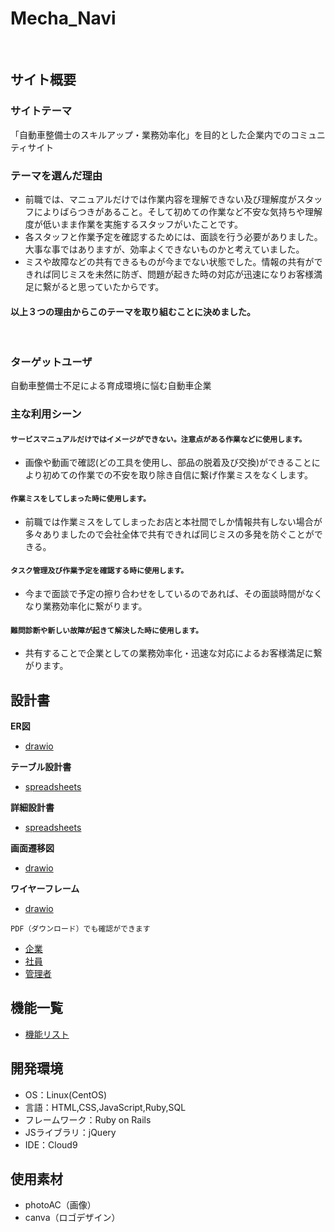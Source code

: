 # Mecha_Navi
​
## サイト概要
### サイトテーマ
「自動車整備士のスキルアップ・業務効率化」を目的とした企業内でのコミュニティサイト
​
### テーマを選んだ理由
- 前職では、マニュアルだけでは作業内容を理解できない及び理解度がスタッフによりばらつきがあること。そして初めての作業など不安な気持ちや理解度が低いまま作業を実施するスタッフがいたことです。
- 各スタッフと作業予定を確認するためには、面談を行う必要がありました。大事な事ではありますが、効率よくできないものかと考えていました。
- ミスや故障などの共有できるものが今までない状態でした。情報の共有ができれば同じミスを未然に防ぎ、問題が起きた時の対応が迅速になりお客様満足に繋がると思っていたからです。
#### 以上３つの理由からこのテーマを取り組むことに決めました。
​
### ターゲットユーザ
自動車整備士不足による育成環境に悩む自動車企業
​
### 主な利用シーン

#### `サービスマニュアルだけではイメージができない。注意点がある作業などに使用します。`
- 画像や動画で確認(どの工具を使用し、部品の脱着及び交換)ができることにより初めての作業での不安を取り除き自信に繋げ作業ミスをなくします。

#### `作業ミスをしてしまった時に使用します。`
- 前職では作業ミスをしてしまったお店と本社間でしか情報共有しない場合が多々ありましたので会社全体で共有できれば同じミスの多発を防ぐことができる。

#### `タスク管理及び作業予定を確認する時に使用します。`
- 今まで面談で予定の擦り合わせをしているのであれば、その面談時間がなくなり業務効率化に繋がります。

#### `難問診断や新しい故障が起きて解決した時に使用します。`
- 共有することで企業としての業務効率化・迅速な対応によるお客様満足に繋がります。

## 設計書
**ER図**
 * [drawio](https://drive.google.com/file/d/12MJdVg16038Iocix1Jl_8mjPC-K8XapP/view?usp=sharing)

**テーブル設計書**
 * [spreadsheets](https://docs.google.com/spreadsheets/d/19EI3O9hzCiey3ttdHfMXlccY5uMUfIrT/edit?usp=sharing&ouid=114599228704168091645&rtpof=true&sd=true)

**詳細設計書**
 * [spreadsheets](https://docs.google.com/spreadsheets/d/1DEpw1ERK6g9Yh6Qqvq34DiLpi1Euhjn9bmmB658gcmQ/edit?usp=sharing)

**画面遷移図**
 * [drawio](https://drive.google.com/file/d/1f8vGCx-aCVxgHc8jJkSXrNiOAjALlLmm/view?usp=sharing)

**ワイヤーフレーム**
 * [drawio](https://drive.google.com/file/d/1OAYI0yuTGc_G4q1FDCxm6rxiheGWbadW/view?usp=sharing)

`PDF（ダウンロード）でも確認ができます`
 * [企業](https://drive.google.com/file/d/1aB9cwmA1jPna8yB_mbqgRWlGQVdo8TXO/view?usp=sharing)
 * [社員](https://drive.google.com/file/d/1S3vz2BttsqtI2Hke5HEIZaaxkFrfDXEL/view?usp=sharing)
 * [管理者](https://drive.google.com/file/d/1PhZsxzu-szIrC1ra61we4der9-bVEJ-t/view?usp=sharing)

## 機能一覧
* [機能リスト](https://docs.google.com/spreadsheets/d/1CCE7Wu45S2r62zzCTohjviIXxafNDy7KSE8kTRSoeVU/edit?usp=sharing)
​
## 開発環境
- OS：Linux(CentOS)
- 言語：HTML,CSS,JavaScript,Ruby,SQL
- フレームワーク：Ruby on Rails
- JSライブラリ：jQuery
- IDE：Cloud9
​
## 使用素材
- photoAC（画像）
- canva（ロゴデザイン）